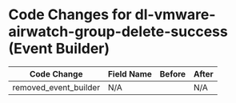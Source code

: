 # Code Changes for dl-vmware-airwatch-group-delete-success (Event Builder)

| Code Change | Field Name | Before | After |
|-------------|------------|--------|-------|
| removed_event_builder | N/A |  | N/A |